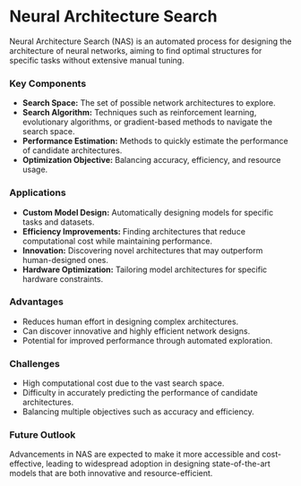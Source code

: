 # Neural Architecture Search

Neural Architecture Search (NAS) is an automated process for designing the architecture of neural networks, aiming to find optimal structures for specific tasks without extensive manual tuning.

### Key Components
- **Search Space:** The set of possible network architectures to explore.
- **Search Algorithm:** Techniques such as reinforcement learning, evolutionary algorithms, or gradient-based methods to navigate the search space.
- **Performance Estimation:** Methods to quickly estimate the performance of candidate architectures.
- **Optimization Objective:** Balancing accuracy, efficiency, and resource usage.

### Applications
- **Custom Model Design:** Automatically designing models for specific tasks and datasets.
- **Efficiency Improvements:** Finding architectures that reduce computational cost while maintaining performance.
- **Innovation:** Discovering novel architectures that may outperform human-designed ones.
- **Hardware Optimization:** Tailoring model architectures for specific hardware constraints.

### Advantages
- Reduces human effort in designing complex architectures.
- Can discover innovative and highly efficient network designs.
- Potential for improved performance through automated exploration.

### Challenges
- High computational cost due to the vast search space.
- Difficulty in accurately predicting the performance of candidate architectures.
- Balancing multiple objectives such as accuracy and efficiency.

### Future Outlook
Advancements in NAS are expected to make it more accessible and cost-effective, leading to widespread adoption in designing state-of-the-art models that are both innovative and resource-efficient.
